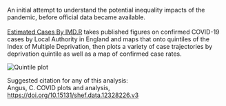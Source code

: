 An initial attempt to understand the potential inequality impacts of the pandemic, before official data became available.<br><br>
[Estimated Cases By IMD.R](https://github.com/VictimOfMaths/COVID-19/blob/master/Initial%20Inequality%20Estimates/Estimated%20Cases%20by%20IMD.R) takes published figures on confirmed COVID-19 cases by Local Authority in England and maps that onto quintiles of the Index of Multiple Deprivation, then plots a variety of case trajectories by deprivation quintile as well as a map of confirmed case rates.

![Quintile plot](https://github.com/VictimOfMaths/COVID-19/blob/master/Initial%20Inequality%20Estimates/COVIDQuintilesLonRate.png)

Suggested citation for any of this analysis:<br>
Angus, C. COVID plots and analysis, https://doi.org/10.15131/shef.data.12328226.v3
